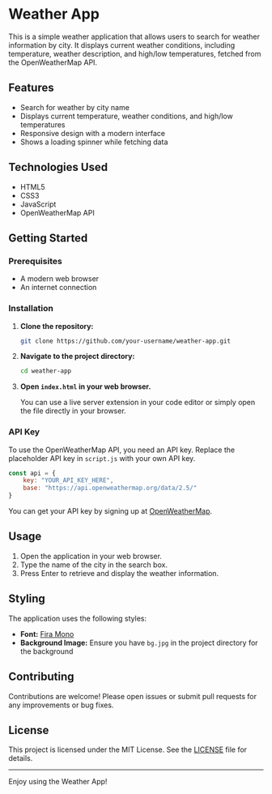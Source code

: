 # Weather App

This is a simple weather application that allows users to search for weather information by city. It displays current weather conditions, including temperature, weather description, and high/low temperatures, fetched from the OpenWeatherMap API.

## Features

- Search for weather by city name
- Displays current temperature, weather conditions, and high/low temperatures
- Responsive design with a modern interface
- Shows a loading spinner while fetching data

## Technologies Used

- HTML5
- CSS3
- JavaScript
- OpenWeatherMap API

## Getting Started

### Prerequisites

- A modern web browser
- An internet connection

### Installation

1. **Clone the repository:**

   ```bash
   git clone https://github.com/your-username/weather-app.git
   ```

2. **Navigate to the project directory:**

   ```bash
   cd weather-app
   ```

3. **Open `index.html` in your web browser.**

   You can use a live server extension in your code editor or simply open the file directly in your browser.

### API Key

To use the OpenWeatherMap API, you need an API key. Replace the placeholder API key in `script.js` with your own API key.

```javascript
const api = {
    key: "YOUR_API_KEY_HERE",
    base: "https://api.openweathermap.org/data/2.5/"
}
```

You can get your API key by signing up at [OpenWeatherMap](https://openweathermap.org/).

## Usage

1. Open the application in your web browser.
2. Type the name of the city in the search box.
3. Press Enter to retrieve and display the weather information.

## Styling

The application uses the following styles:

- **Font:** [Fira Mono](https://fonts.google.com/specimen/Fira+Mono)
- **Background Image:** Ensure you have `bg.jpg` in the project directory for the background

## Contributing

Contributions are welcome! Please open issues or submit pull requests for any improvements or bug fixes.

## License

This project is licensed under the MIT License. See the [LICENSE](LICENSE) file for details.

---

Enjoy using the Weather App!
